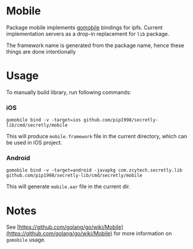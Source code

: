 # Mobile

Package mobile implements [gomobile](https://github.com/golang/mobile) bindings for ipfs. Current implementation servers as a drop-in replacement for `lib` package.

The framework name is generated from the package name, hence these things are done intentionally

# Usage

To manually build library, run following commands:

### iOS

```
gomobile bind -v -target=ios github.com/pip1998/secretly-lib/cmd/secretly/mobile
```
This will produce `mobile.framework` file in the current directory, which can be used in iOS project.

### Android

```
gomobile bind -v -target=android -javapkg com.zcytech.secretly.lib github.com/pip1998/secretly-lib/cmd/secretly/mobile
```
This will generate `mobile.aar` file in the current dir.

# Notes

See [https://github.com/golang/go/wiki/Mobile](https://github.com/golang/go/wiki/Mobile) for more information on `gomobile` usage.
